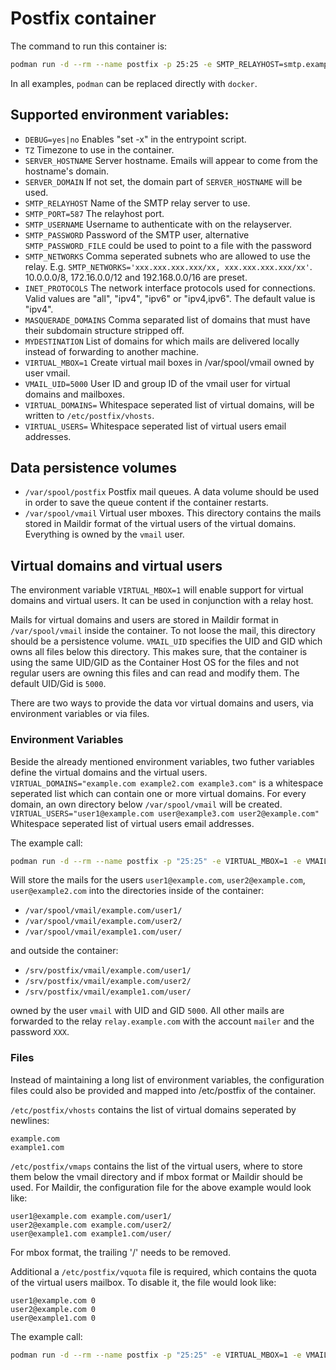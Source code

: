 # Postfix container

The command to run this container is:

```sh
podman run -d --rm --name postfix -p 25:25 -e SMTP_RELAYHOST=smtp.example.com registry.opensuse.org/opensuse/postfix
```

In all examples, `podman` can be replaced directly with `docker`.

## Supported environment variables:
- `DEBUG=yes|no`	Enables "set -x" in the entrypoint script.
- `TZ`			Timezone to use in the container.
- `SERVER_HOSTNAME` 	Server hostname. Emails will appear to come from the hostname's domain.
- `SERVER_DOMAIN`   	If not set, the domain part of `SERVER_HOSTNAME` will be used.
- `SMTP_RELAYHOST`	Name of the SMTP relay server to use.
- `SMTP_PORT=587`	The relayhost port.
- `SMTP_USERNAME`	Username to authenticate with on the relayserver.
- `SMTP_PASSWORD`	Password of the SMTP user, alternative `SMTP_PASSWORD_FILE` could be used to point to a file with the password
- `SMTP_NETWORKS`   	Comma seperated subnets who are allowed to use the relay. E.g. `SMTP_NETWORKS='xxx.xxx.xxx.xxx/xx, xxx.xxx.xxx.xxx/xx'`. 10.0.0.0/8, 172.16.0.0/12 and 192.168.0.0/16 are preset.
- `INET_PROTOCOLS`	The network interface protocols used for connections. Valid values are "all", "ipv4", "ipv6" or "ipv4,ipv6". The default value is "ipv4".
- `MASQUERADE_DOMAINS`	Comma separated list of domains that must have their subdomain structure stripped off.
- `MYDESTINATION`	List of domains for which mails are delivered locally instead of forwarding to another machine.
- `VIRTUAL_MBOX=1`	Create virtual mail boxes in /var/spool/vmail owned by user vmail.
- `VMAIL_UID=5000`	User ID and group ID of the vmail user for virtual domains and mailboxes.
- `VIRTUAL_DOMAINS=`	Whitespace seperated list of virtual domains, will be written to `/etc/postfix/vhosts`.
- `VIRTUAL_USERS=`	Whitespace seperated list of virtual users email addresses.


## Data persistence volumes
- `/var/spool/postfix`	Postfix mail queues. A data volume should be used in order to save the queue content if the container restarts.
- `/var/spool/vmail`	Virtual user mboxes. This directory contains the mails stored in Maildir format of the virtual users of the virtual domains. Everything is owned by the `vmail` user.

## Virtual domains and virtual users

The environment variable `VIRTUAL_MBOX=1` will enable support for virtual
domains and virtual users. It can be used in conjunction with a relay host.

Mails for virtual domains and users are stored in Maildir format in
`/var/spool/vmail` inside the container. To not loose the mail, this directory
should be a persistence volume.
`VMAIL_UID` specifies the UID and GID which owns all files below this
directory. This makes sure, that the container is using the same UID/GID as
the Container Host OS for the files and not regular users are owning this
files and can read and modify them. The default UID/Gid is `5000`.

There are two ways to provide the data vor virtual domains and users, via
environment variables or via files.

### Environment Variables

Beside the already mentioned environment variables, two futher variables
define the virtual domains and the virtual users.
`VIRTUAL_DOMAINS="example.com example2.com example3.com"` is a whitespace
seperated list which can contain one or more virtual domains. For every
domain, an own directory below `/var/spool/vmail` will be created.
`VIRTUAL_USERS="user1@example.com user@example3.com user2@example.com"`
Whitespace seperated list of virtual users email addresses.

The example call:
```sh
podman run -d --rm --name postfix -p "25:25" -e VIRTUAL_MBOX=1 -e VMAIL_UID=5000 -e VIRTUAL_DOMAINS="example.com example1.com" -e VIRTUAL_USERS="user1@example.com user2@example.com user@example1.com" -e SERVER_HOSTNAME=smtp.example.com -e SMTP_RELAYHOST=relay.example.com -e SMTP_USERNAME=mailer -e SMTP_PASSWORD='XXX' -v "/srv/postfix/vmail:/var/spool/vmail" registry.opensuse.org/opensuse/postfix:latest
```

Will store the mails for the users `user1@example.com`, `user2@example.com`,
`user@example2.com` into the directories inside of the container:
- `/var/spool/vmail/example.com/user1/`
- `/var/spool/vmail/example.com/user2/`
- `/var/spool/vmail/example1.com/user/`

and outside the container:
- `/srv/postfix/vmail/example.com/user1/`
- `/srv/postfix/vmail/example.com/user2/`
- `/srv/postfix/vmail/example1.com/user/`

owned by the user `vmail` with UID and GID `5000`. All other mails are
forwarded to the relay `relay.example.com` with the account `mailer` and the
password `XXX`.

### Files

Instead of maintaining a long list of environment variables, the configuration
files could also be provided and mapped into /etc/postfix of the container.

`/etc/postfix/vhosts` contains the list of virtual domains seperated by
newlines:

```
example.com
example1.com
```

`/etc/postfix/vmaps` contains the list of the virtual users, where to store
them below the vmail directory and if mbox format or Maildir should be used.
For Maildir, the configuration file for the above example would look like:
```
user1@example.com example.com/user1/
user2@example.com example.com/user2/
user@example1.com example1.com/user/
```
For mbox format, the trailing '/' needs to be removed.

Additional a `/etc/postfix/vquota` file is required, which contains the quota
of the virtual users mailbox. To disable it, the file would look like:
```
user1@example.com 0
user2@example.com 0
user@example1.com 0
```

The example call:
```sh
podman run -d --rm --name postfix -p "25:25" -e VIRTUAL_MBOX=1 -e VMAIL_UID=5000 -e SERVER_HOSTNAME=smtp.example.com -e SMTP_RELAYHOST=relay.example.com -e SMTP_USERNAME=mailer -e SMTP_PASSWORD='XXX' -v "/srv/postfix/vmail:/var/spool/vmail" -v "/srv/postfix/etc/vhosts:/etc/postfix/vhosts:ro" -v "/srv/postfix/etc/vmaps:/etc/postfix/vmaps:ro" -v "/srv/postfix/etc/vquota:/etc/postfix/vquota:ro" registry.opensuse.org/opensuse/postfix:latest
```
